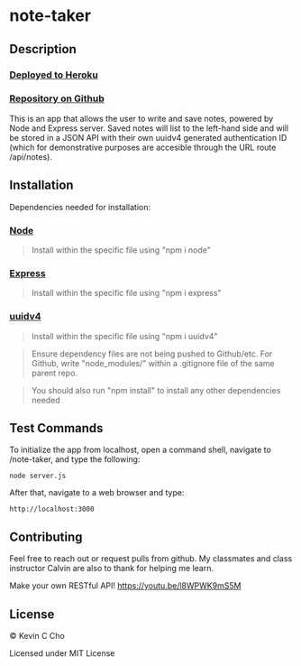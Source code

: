 # note-taker
## Description

### [Deployed to Heroku](https://note-taker-5561109.herokuapp.com/)
### [Repository on Github](https://github.com/kccho2254/note-taker)


This is an app that allows the user to write and save notes, powered by Node and Express server. Saved notes will list to the left-hand side and will be stored in a JSON API with their own uuidv4 generated authentication ID (which for demonstrative purposes are accesible through the URL route /api/notes). 

## Installation

Dependencies needed for installation:

### [Node](https://nodejs.org/en/)
> Install within the specific file using "npm i node"
### [Express](https://expressjs.com/)
> Install within the specific file using "npm i express"
### [uuidv4](https://www.npmjs.com/package/uuidv4)
> Install within the specific file using "npm i uuidv4"

> Ensure dependency files are not being pushed to Github/etc. For Github, write "node_modules/" within a .gitignore file of the same parent repo. 

> You should also run "npm install" to install any other dependencies needed
## Test Commands

To initialize the app from localhost, open a command shell, navigate to /note-taker, and type the following:

`` node server.js
``

After that, navigate to a web browser and type:

``http://localhost:3000
``

## Contributing
Feel free to reach out or request pulls from github. My classmates and class instructor Calvin are also to thank for helping me learn.



Make your own RESTful API!
https://youtu.be/l8WPWK9mS5M
## License
© Kevin C Cho

Licensed under MIT License
